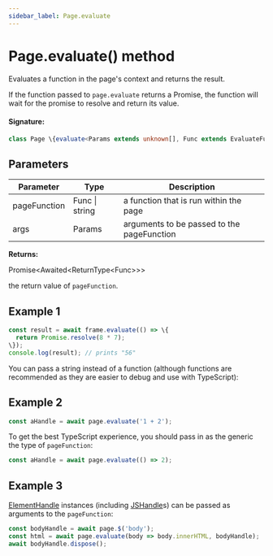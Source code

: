 ```yaml
---
sidebar_label: Page.evaluate
---
```


# Page.evaluate() method

Evaluates a function in the page's context and returns the result.

If the function passed to `page.evaluate` returns a Promise, the function will wait for the promise to resolve and return its value.

#### Signature:

```typescript
class Page \{evaluate<Params extends unknown[], Func extends EvaluateFunc<Params> = EvaluateFunc<Params>>(pageFunction: Func | string, ...args: Params): Promise<Awaited<ReturnType<Func>>>;\}
```

## Parameters

| Parameter    | Type           | Description                                |
| ------------ | -------------- | ------------------------------------------ |
| pageFunction | Func \| string | a function that is run within the page     |
| args         | Params         | arguments to be passed to the pageFunction |

**Returns:**

Promise&lt;Awaited&lt;ReturnType&lt;Func&gt;&gt;&gt;

the return value of `pageFunction`.

## Example 1

```ts
const result = await frame.evaluate(() => \{
  return Promise.resolve(8 * 7);
\});
console.log(result); // prints "56"
```

You can pass a string instead of a function (although functions are recommended as they are easier to debug and use with TypeScript):

## Example 2

```ts
const aHandle = await page.evaluate('1 + 2');
```

To get the best TypeScript experience, you should pass in as the generic the type of `pageFunction`:

```ts
const aHandle = await page.evaluate(() => 2);
```

## Example 3

[ElementHandle](./puppeteer.elementhandle.md) instances (including [JSHandle](./puppeteer.jshandle.md)s) can be passed as arguments to the `pageFunction`:

```ts
const bodyHandle = await page.$('body');
const html = await page.evaluate(body => body.innerHTML, bodyHandle);
await bodyHandle.dispose();
```
